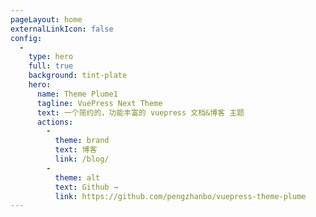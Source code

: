 ```yaml
---
pageLayout: home
externalLinkIcon: false
config:
  -
    type: hero
    full: true
    background: tint-plate
    hero:
      name: Theme Plume1
      tagline: VuePress Next Theme
      text: 一个简约的，功能丰富的 vuepress 文档&博客 主题
      actions:
        -
          theme: brand
          text: 博客
          link: /blog/
        -
          theme: alt
          text: Github →
          link: https://github.com/pengzhanbo/vuepress-theme-plume
---
```

